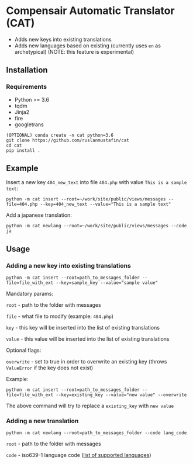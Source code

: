 # Compensair Automatic Translator (CAT)

- Adds new keys into existing translations
- Adds new languages based on existing (currently uses `en` as archetypical) (NOTE: this feature is experimental)

## Installation

### Requirements

- Python >= 3.6
- tqdm
- Jinja2
- fire
- googletrans

```
(OPTIONAL) conda create -n cat python=3.6
git clone https://github.com/ruslanmustafin/cat
cd cat
pip install .
```

## Example

Insert a new key `404_new_text` into file `404.php` with value `This is a sample text`:
```
python -m cat insert --root=~/work/site/public/views/messages --file=404.php --key=404_new_text --value="This is a sample text"
```

Add a japanese translation:
```
python -m cat newlang --root=~/work/site/public/views/messages --code ja
```


## Usage

### Adding a new key into existing translations

```
python -m cat insert --root=path_to_messages_folder --file=file_with_ext --key=sample_key --value="sample value"
```

Mandatory params:

`root` - path to the folder with messages

`file` - what file to modify (example: `404.php`)

`key` - this key will be inserted into the list of existing translations

`value` - this value will be inserted into the list of existing translations

Optional flags:

`overwrite` - set to true in order to overwrite an existing key (throws `ValueError` if the key does not exist) 

Example:
```
python -m cat insert --root=path_to_messages_folder --file=file_with_ext --key=existing_key --value="new value" --overwrite
```
The above command will try to replace a `existing_key` with `new value`

### Adding a new translation

```
python -m cat newlang --root=path_to_messages_folder --code lang_code
```

`root` - path to the folder with messages

`code` - iso639-1 language code ([list of supported languages](https://py-googletrans.readthedocs.io/en/latest/#googletrans-languages))
